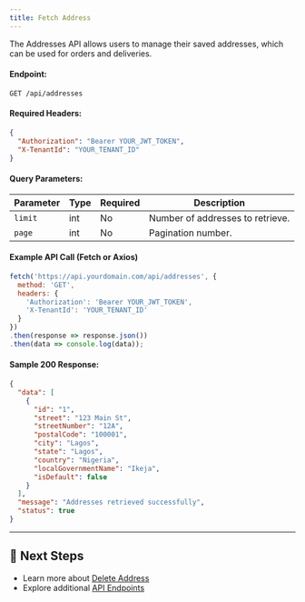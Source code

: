 ```yaml
---
title: Fetch Address
---
```


The Addresses API allows users to manage their saved addresses, which can be used for orders and deliveries.

#### **Endpoint:**
`GET /api/addresses`

#### **Required Headers:**
```json
{
  "Authorization": "Bearer YOUR_JWT_TOKEN",
  "X-TenantId": "YOUR_TENANT_ID"
}
```

#### **Query Parameters:**
| Parameter | Type | Required | Description |
|-----------|------|----------|-------------|
| `limit`   | int  | No       | Number of addresses to retrieve. |
| `page`    | int  | No       | Pagination number. |

#### **Example API Call (Fetch or Axios)**
```javascript
fetch('https://api.yourdomain.com/api/addresses', {
  method: 'GET',
  headers: {
    'Authorization': 'Bearer YOUR_JWT_TOKEN',
    'X-TenantId': 'YOUR_TENANT_ID'
  }
})
.then(response => response.json())
.then(data => console.log(data));
```

#### **Sample 200 Response:**
```json
{
  "data": [
    {
      "id": "1",
      "street": "123 Main St",
      "streetNumber": "12A",
      "postalCode": "100001",
      "city": "Lagos",
      "state": "Lagos",
      "country": "Nigeria",
      "localGovernmentName": "Ikeja",
      "isDefault": false
    }
  ],
  "message": "Addresses retrieved successfully",
  "status": true
}
```

---

## 🔗 Next Steps
- Learn more about [Delete Address](delete-address.md)
- Explore additional [API Endpoints](../../api-endpoints/README.md)
